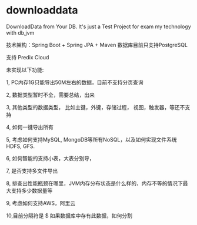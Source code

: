 # downloaddata
DownloadData  from Your DB. It's just a Test Project for exam my technology with db,jvm


技术架构：Spring Boot + Spring JPA + Maven 
数据库目前只支持PostgreSQL

支持 Predix Cloud




未实现以下功能:

1, PC内存1G只能导出50M左右的数据，目前不支持分页查询

2, 数据类型暂时不全，需要总结，出来

3, 其他类型的数据类型， 比如主键，外键，存储过程， 视图，触发器，等还不支持

4, 如何一键导出所有

5, 考虑如何支持MySQL, MongoDB等所有NoSQL，以及如何实现文件系统HDFS, GFS.

6, 如何智能的支持小表，大表分别导，

7, 是否支持多文件导出

8, 排查出性能瓶颈在哪里，JVM内存分布状态是什么样的，内存不等的情况下最大支持多少数据量等

9, 考虑如何支持AWS，阿里云

10,目前分隔符是 $ 如果数据库中存有此数据，如何分割
